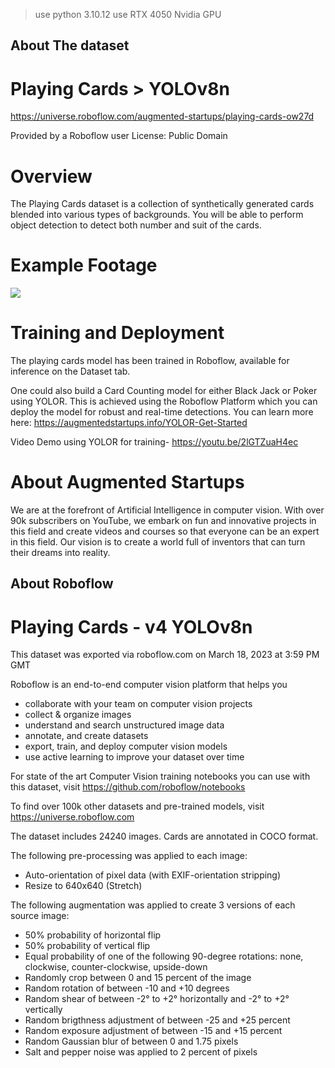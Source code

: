 > use python 3.10.12
> use RTX 4050 Nvidia GPU


## About The dataset

# Playing Cards > YOLOv8n
https://universe.roboflow.com/augmented-startups/playing-cards-ow27d

Provided by a Roboflow user
License: Public Domain

# Overview
The Playing Cards dataset is a collection of synthetically generated cards blended into various types of backgrounds. You will be able to perform object detection to detect both number and suit of the cards.

# Example Footage
![](https://i.imgur.com/eDtoiF3.gif)


# Training and Deployment

The playing cards model has been trained in Roboflow, available for inference on the Dataset tab.

One could also build a Card Counting model for either Black Jack or Poker using YOLOR. This is achieved using the Roboflow Platform which you can deploy the model for robust and real-time detections. You can learn more here:  https://augmentedstartups.info/YOLOR-Get-Started

Video Demo using YOLOR for training- https://youtu.be/2lGTZuaH4ec

# About Augmented Startups
We are at the forefront of Artificial Intelligence in computer vision. With over 90k subscribers on YouTube, we embark on fun and innovative projects in this field and create videos and courses so that everyone can be an expert in this field. Our vision is to create a world full of inventors that can turn their dreams into reality.



## About Roboflow


Playing Cards - v4 YOLOv8n
==============================

This dataset was exported via roboflow.com on March 18, 2023 at 3:59 PM GMT

Roboflow is an end-to-end computer vision platform that helps you
* collaborate with your team on computer vision projects
* collect & organize images
* understand and search unstructured image data
* annotate, and create datasets
* export, train, and deploy computer vision models
* use active learning to improve your dataset over time

For state of the art Computer Vision training notebooks you can use with this dataset,
visit https://github.com/roboflow/notebooks

To find over 100k other datasets and pre-trained models, visit https://universe.roboflow.com

The dataset includes 24240 images.
Cards are annotated in COCO format.

The following pre-processing was applied to each image:
* Auto-orientation of pixel data (with EXIF-orientation stripping)
* Resize to 640x640 (Stretch)

The following augmentation was applied to create 3 versions of each source image:
* 50% probability of horizontal flip
* 50% probability of vertical flip
* Equal probability of one of the following 90-degree rotations: none, clockwise, counter-clockwise, upside-down
* Randomly crop between 0 and 15 percent of the image
* Random rotation of between -10 and +10 degrees
* Random shear of between -2° to +2° horizontally and -2° to +2° vertically
* Random brigthness adjustment of between -25 and +25 percent
* Random exposure adjustment of between -15 and +15 percent
* Random Gaussian blur of between 0 and 1.75 pixels
* Salt and pepper noise was applied to 2 percent of pixels


